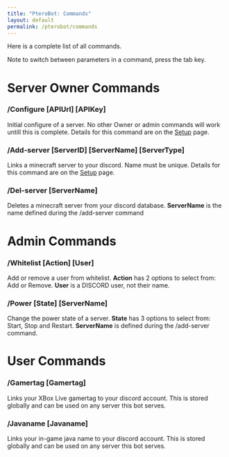 ```yaml
---
title: "PteroBot: Commands"
layout: default
permalink: /pterobot/commands
---
```


Here is a complete list of all commands.

Note to switch between parameters in a command, press the tab key.

# Server Owner Commands

### /Configure [APIUrl] [APIKey]

Initial configure of a server. No other Owner or admin commands will work untill this is complete.
Details for this command are on the [Setup](../../pterobot/setup) page.

### /Add-server [ServerID] [ServerName] [ServerType]

Links a minecraft server to your discord. Name must be unique.
Details for this command are on the [Setup](../../pterobot/setup) page.

### /Del-server [ServerName]

Deletes a minecraft server from your discord database.
**ServerName** is the name defined during the /add-server command

# Admin Commands

### /Whitelist [Action] [User]

Add or remove a user from whitelist. 
**Action** has 2 options to select from: Add or Remove.
**User** is a DISCORD user, not their name.

### /Power [State] [ServerName]

Change the power state of a server.
**State** has 3 options to select from: Start, Stop and Restart.
**ServerName** is defined during the /add-server command.

# User Commands

### /Gamertag [Gamertag]

Links your XBox Live gamertag to your discord account. This is stored globally and can be used on any server this bot serves.

### /Javaname [Javaname]

Links your in-game java name to your discord account. This is stored globally and can be used on any server this bot serves.

